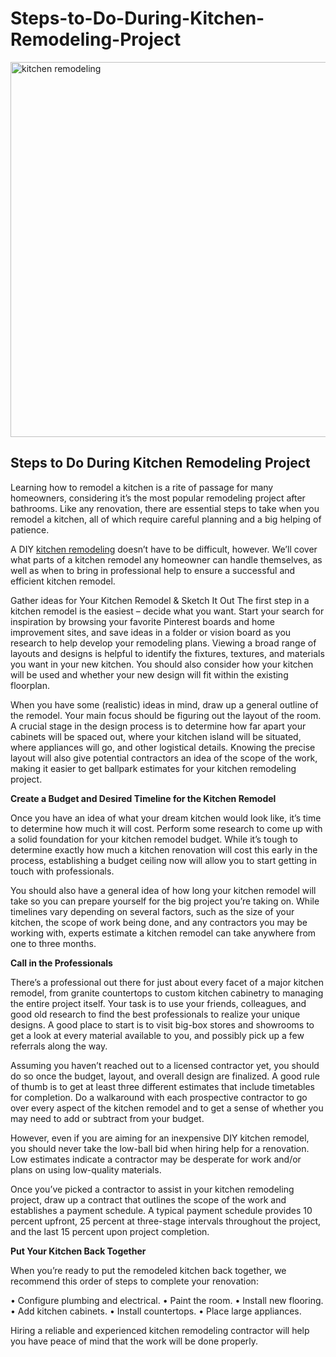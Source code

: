 # Steps-to-Do-During-Kitchen-Remodeling-Project

<img src="http://pics.jsabeta.com/gallery/_data/i/upload/2021/08/19/20210819124727-cc56dc0a-me.jpg" alt="kitchen remodeling" style="width:1000px;height:600px;">

<h2>Steps to Do During Kitchen Remodeling Project</h2>

Learning how to remodel a kitchen is a rite of passage for many homeowners, considering it’s the most popular remodeling project after bathrooms. Like any renovation, there are essential steps to take when you remodel a kitchen, all of which require careful planning and a big helping of patience.

A DIY <a href="https://www.kitchenremodelingelpasotx.com/outdoor-kitchen-installation-el-paso-texas/">kitchen remodeling</a> doesn’t have to be difficult, however. We’ll cover what parts of a kitchen remodel any homeowner can handle themselves, as well as when to bring in professional help to ensure a successful and efficient kitchen remodel.

Gather ideas for Your Kitchen Remodel & Sketch It Out
The first step in a kitchen remodel is the easiest – decide what you want. Start your search for inspiration by browsing your favorite Pinterest boards and home improvement sites, and save ideas in a folder or vision board as you research to help develop your remodeling plans. Viewing a broad range of layouts and designs is helpful to identify the fixtures, textures, and materials you want in your new kitchen. You should also consider how your kitchen will be used and whether your new design will fit within the existing floorplan.

When you have some (realistic) ideas in mind, draw up a general outline of the remodel. Your main focus should be figuring out the layout of the room. A crucial stage in the design process is to determine how far apart your cabinets will be spaced out, where your kitchen island will be situated, where appliances will go, and other logistical details. Knowing the precise layout will also give potential contractors an idea of the scope of the work, making it easier to get ballpark estimates for your kitchen remodeling project.

<b>Create a Budget and Desired Timeline for the Kitchen Remodel</b>

Once you have an idea of what your dream kitchen would look like, it’s time to determine how much it will cost. Perform some research to come up with a solid foundation for your kitchen remodel budget. While it’s tough to determine exactly how much a kitchen renovation will cost this early in the process, establishing a budget ceiling now will allow you to start getting in touch with professionals.

You should also have a general idea of how long your kitchen remodel will take so you can prepare yourself for the big project you’re taking on. While timelines vary depending on several factors, such as the size of your kitchen, the scope of work being done, and any contractors you may be working with, experts estimate a kitchen remodel can take anywhere from one to three months.

<b>Call in the Professionals</b>

There’s a professional out there for just about every facet of a major kitchen remodel, from granite countertops to custom kitchen cabinetry to managing the entire project itself. Your task is to use your friends, colleagues, and good old research to find the best professionals to realize your unique designs. A good place to start is to visit big-box stores and showrooms to get a look at every material available to you, and possibly pick up a few referrals along the way.

Assuming you haven’t reached out to a licensed contractor yet, you should do so once the budget, layout, and overall design are finalized. A good rule of thumb is to get at least three different estimates that include timetables for completion. Do a walkaround with each prospective contractor to go over every aspect of the kitchen remodel and to get a sense of whether you may need to add or subtract from your budget.

However, even if you are aiming for an inexpensive DIY kitchen remodel, you should never take the low-ball bid when hiring help for a renovation. Low estimates indicate a contractor may be desperate for work and/or plans on using low-quality materials.

Once you’ve picked a contractor to assist in your kitchen remodeling project, draw up a contract that outlines the scope of the work and establishes a payment schedule. A typical payment schedule provides 10 percent upfront, 25 percent at three-stage intervals throughout the project, and the last 15 percent upon project completion. 

**Put Your Kitchen Back Together**

When you’re ready to put the remodeled kitchen back together, we recommend this order of steps to complete your renovation:

• Configure plumbing and electrical. 
• Paint the room.
• Install new flooring.
• Add kitchen cabinets.
• Install countertops.
• Place large appliances.

Hiring a reliable and experienced kitchen remodeling contractor will help you have peace of mind that the work will be done properly. 
